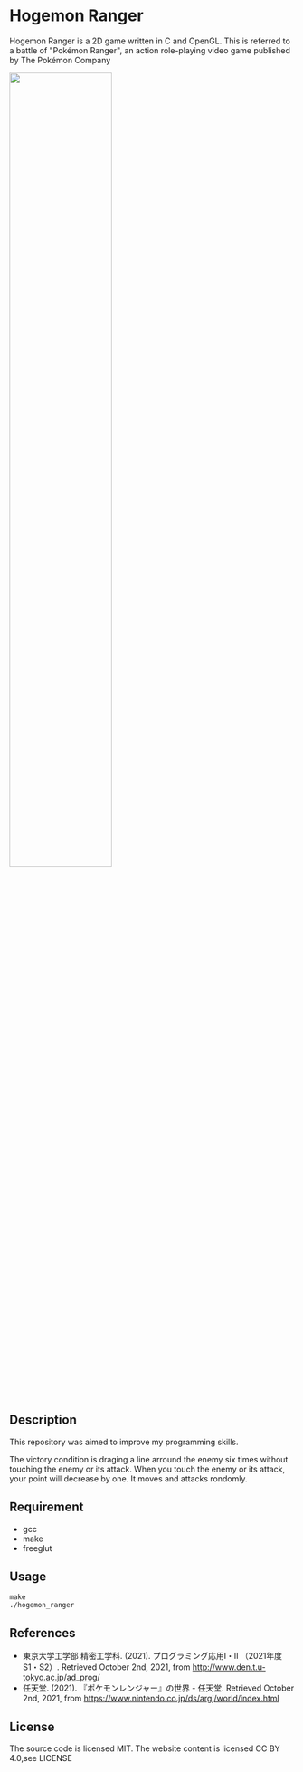 # Hogemon Ranger
Hogemon Ranger is a 2D game written in C and OpenGL. 
This is referred to a battle of "Pokémon Ranger", an action role-playing video game published by The Pokémon Company

<img src="https://user-images.githubusercontent.com/88654010/135710125-4b3bc38e-d64f-4d10-810e-bf7253e23388.gif" width="60%">

## Description
This repository was aimed to improve my programming skills.

The victory condition is draging a line arround the enemy six times without touching the enemy or its attack. When you touch the enemy or its attack, your point will decrease by one. It moves and attacks rondomly.

## Requirement
- gcc
- make
- freeglut

## Usage
```
make
./hogemon_ranger
```

## References
- 東京大学工学部 精密工学科. (2021). プログラミング応用Ⅰ・Ⅱ （2021年度 S1・S2）. Retrieved October 2nd, 2021, from http://www.den.t.u-tokyo.ac.jp/ad_prog/
- 任天堂. (2021). 『ポケモンレンジャー』の世界 - 任天堂. Retrieved October 2nd, 2021, from https://www.nintendo.co.jp/ds/argj/world/index.html

## License
The source code is licensed MIT. The website content is licensed CC BY 4.0,see LICENSE
